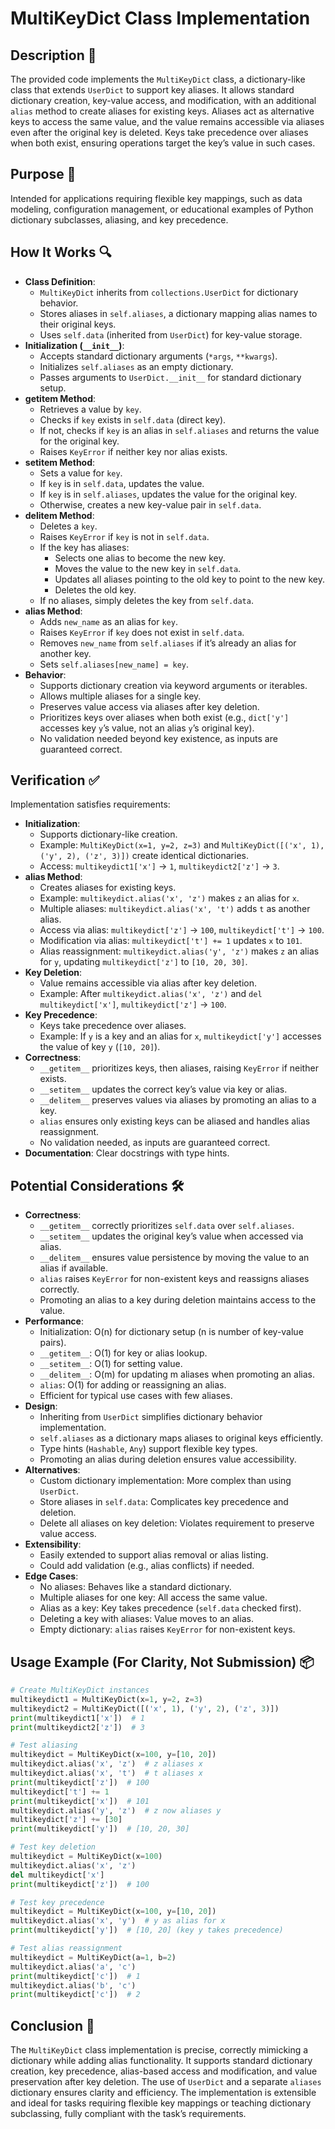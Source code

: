 # MultiKeyDict Class Implementation

## Description 📝

The provided code implements the `MultiKeyDict` class, a dictionary-like class that extends `UserDict` to support key aliases.
It allows standard dictionary creation, key-value access, and modification, with an additional `alias` method to create aliases for existing keys.
Aliases act as alternative keys to access the same value, and the value remains accessible via aliases even after the original key is deleted.
Keys take precedence over aliases when both exist, ensuring operations target the key’s value in such cases.

## Purpose 🎯

Intended for applications requiring flexible key mappings, such as data modeling, configuration management, or educational examples of Python dictionary subclasses, aliasing, and key precedence.

## How It Works 🔍

-   **Class Definition**:
    -   `MultiKeyDict` inherits from `collections.UserDict` for dictionary behavior.
    -   Stores aliases in `self.aliases`, a dictionary mapping alias names to their original keys.
    -   Uses `self.data` (inherited from `UserDict`) for key-value storage.
-   **Initialization (`__init__`)**:
    -   Accepts standard dictionary arguments (`*args`, `**kwargs`).
    -   Initializes `self.aliases` as an empty dictionary.
    -   Passes arguments to `UserDict.__init__` for standard dictionary setup.
-   ****getitem** Method**:
    -   Retrieves a value by `key`.
    -   Checks if `key` exists in `self.data` (direct key).
    -   If not, checks if `key` is an alias in `self.aliases` and returns the value for the original key.
    -   Raises `KeyError` if neither key nor alias exists.
-   ****setitem** Method**:
    -   Sets a value for `key`.
    -   If `key` is in `self.data`, updates the value.
    -   If `key` is in `self.aliases`, updates the value for the original key.
    -   Otherwise, creates a new key-value pair in `self.data`.
-   ****delitem** Method**:
    -   Deletes a `key`.
    -   Raises `KeyError` if `key` is not in `self.data`.
    -   If the key has aliases:
        -   Selects one alias to become the new key.
        -   Moves the value to the new key in `self.data`.
        -   Updates all aliases pointing to the old key to point to the new key.
        -   Deletes the old key.
    -   If no aliases, simply deletes the key from `self.data`.
-   **alias Method**:
    -   Adds `new_name` as an alias for `key`.
    -   Raises `KeyError` if `key` does not exist in `self.data`.
    -   Removes `new_name` from `self.aliases` if it’s already an alias for another key.
    -   Sets `self.aliases[new_name] = key`.
-   **Behavior**:
    -   Supports dictionary creation via keyword arguments or iterables.
    -   Allows multiple aliases for a single key.
    -   Preserves value access via aliases after key deletion.
    -   Prioritizes keys over aliases when both exist (e.g., `dict['y']` accesses key `y`’s value, not an alias `y`’s original key).
    -   No validation needed beyond key existence, as inputs are guaranteed correct.

## Verification ✅

Implementation satisfies requirements:

-   **Initialization**:
    -   Supports dictionary-like creation.
    -   Example: `MultiKeyDict(x=1, y=2, z=3)` and `MultiKeyDict([('x', 1), ('y', 2), ('z', 3)])` create identical dictionaries.
    -   Access: `multikeydict1['x']` → `1`, `multikeydict2['z']` → `3`.
-   **alias Method**:
    -   Creates aliases for existing keys.
    -   Example: `multikeydict.alias('x', 'z')` makes `z` an alias for `x`.
    -   Multiple aliases: `multikeydict.alias('x', 't')` adds `t` as another alias.
    -   Access via alias: `multikeydict['z']` → `100`, `multikeydict['t']` → `100`.
    -   Modification via alias: `multikeydict['t'] += 1` updates `x` to `101`.
    -   Alias reassignment: `multikeydict.alias('y', 'z')` makes `z` an alias for `y`, updating `multikeydict['z']` to `[10, 20, 30]`.
-   **Key Deletion**:
    -   Value remains accessible via alias after key deletion.
    -   Example: After `multikeydict.alias('x', 'z')` and `del multikeydict['x']`, `multikeydict['z']` → `100`.
-   **Key Precedence**:
    -   Keys take precedence over aliases.
    -   Example: If `y` is a key and an alias for `x`, `multikeydict['y']` accesses the value of key `y` (`[10, 20]`).
-   **Correctness**:
    -   `__getitem__` prioritizes keys, then aliases, raising `KeyError` if neither exists.
    -   `__setitem__` updates the correct key’s value via key or alias.
    -   `__delitem__` preserves values via aliases by promoting an alias to a key.
    -   `alias` ensures only existing keys can be aliased and handles alias reassignment.
    -   No validation needed, as inputs are guaranteed correct.
-   **Documentation**: Clear docstrings with type hints.

## Potential Considerations 🛠️

-   **Correctness**:
    -   `__getitem__` correctly prioritizes `self.data` over `self.aliases`.
    -   `__setitem__` updates the original key’s value when accessed via alias.
    -   `__delitem__` ensures value persistence by moving the value to an alias if available.
    -   `alias` raises `KeyError` for non-existent keys and reassigns aliases correctly.
    -   Promoting an alias to a key during deletion maintains access to the value.
-   **Performance**:
    -   Initialization: O(n) for dictionary setup (n is number of key-value pairs).
    -   `__getitem__`: O(1) for key or alias lookup.
    -   `__setitem__`: O(1) for setting value.
    -   `__delitem__`: O(m) for updating m aliases when promoting an alias.
    -   `alias`: O(1) for adding or reassigning an alias.
    -   Efficient for typical use cases with few aliases.
-   **Design**:
    -   Inheriting from `UserDict` simplifies dictionary behavior implementation.
    -   `self.aliases` as a dictionary maps aliases to original keys efficiently.
    -   Type hints (`Hashable`, `Any`) support flexible key types.
    -   Promoting an alias during deletion ensures value accessibility.
-   **Alternatives**:
    -   Custom dictionary implementation: More complex than using `UserDict`.
    -   Store aliases in `self.data`: Complicates key precedence and deletion.
    -   Delete all aliases on key deletion: Violates requirement to preserve value access.
-   **Extensibility**:
    -   Easily extended to support alias removal or alias listing.
    -   Could add validation (e.g., alias conflicts) if needed.
-   **Edge Cases**:
    -   No aliases: Behaves like a standard dictionary.
    -   Multiple aliases for one key: All access the same value.
    -   Alias as a key: Key takes precedence (`self.data` checked first).
    -   Deleting a key with aliases: Value moves to an alias.
    -   Empty dictionary: `alias` raises `KeyError` for non-existent keys.

## Usage Example (For Clarity, Not Submission) 📦

```python
# Create MultiKeyDict instances
multikeydict1 = MultiKeyDict(x=1, y=2, z=3)
multikeydict2 = MultiKeyDict([('x', 1), ('y', 2), ('z', 3)])
print(multikeydict1['x'])  # 1
print(multikeydict2['z'])  # 3

# Test aliasing
multikeydict = MultiKeyDict(x=100, y=[10, 20])
multikeydict.alias('x', 'z')  # z aliases x
multikeydict.alias('x', 't')  # t aliases x
print(multikeydict['z'])  # 100
multikeydict['t'] += 1
print(multikeydict['x'])  # 101
multikeydict.alias('y', 'z')  # z now aliases y
multikeydict['z'] += [30]
print(multikeydict['y'])  # [10, 20, 30]

# Test key deletion
multikeydict = MultiKeyDict(x=100)
multikeydict.alias('x', 'z')
del multikeydict['x']
print(multikeydict['z'])  # 100

# Test key precedence
multikeydict = MultiKeyDict(x=100, y=[10, 20])
multikeydict.alias('x', 'y')  # y as alias for x
print(multikeydict['y'])  # [10, 20] (key y takes precedence)

# Test alias reassignment
multikeydict = MultiKeyDict(a=1, b=2)
multikeydict.alias('a', 'c')
print(multikeydict['c'])  # 1
multikeydict.alias('b', 'c')
print(multikeydict['c'])  # 2
```

## Conclusion 🚀

The `MultiKeyDict` class implementation is precise, correctly mimicking a dictionary while adding alias functionality.
It supports standard dictionary creation, key precedence, alias-based access and modification, and value preservation after key deletion.
The use of `UserDict` and a separate `aliases` dictionary ensures clarity and efficiency.
The implementation is extensible and ideal for tasks requiring flexible key mappings or teaching dictionary subclassing, fully compliant with the task’s requirements.
